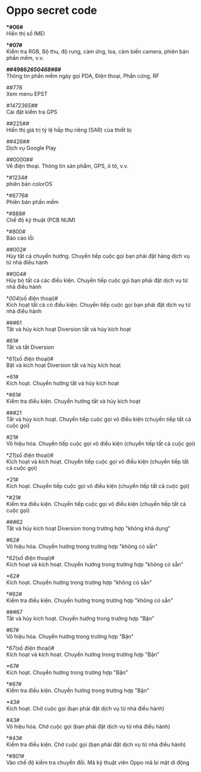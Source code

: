 Oppo secret code 
================

<b>*#06#</b> <br>
Hiển thị số IMEI


<b>*#07#</b> <br>
Kiểm tra RGB, Bộ thu, độ rung, cảm ứng, loa, cảm biến camera, phiên bản phần mềm, v.v.


<b>*#*#4986*2650468#8#*</b> <br>
Thông tin phần mềm ngày gọi PDA, Điện thoại, Phần cứng, RF

##778 <br>
Xem menu EPST

*#*1472365#*#*  <br>
Cài đặt kiểm tra GPS

*#*#225#*#*  <br>
Hiển thị giá trị tỷ lệ hấp thụ riêng (SAR) của thiết bị

*#*#426#*#*  <br>
Dịch vụ Google Play

*#*#0000#*#*  <br>
Về điện thoại. Thông tin sản phẩm, GPS, ô tô, v.v.

*#1234#  <br>
phiên bản colorOS

*#6776#  <br>
Phiên bản phần mềm

*#888#  <br>
Chế độ kỹ thuật (PCB NUM)

*#800#  <br>
Báo cáo lỗi

##002#  <br>
Hủy tất cả chuyển hướng. Chuyển tiếp cuộc gọi bạn phải đặt hàng dịch vụ từ nhà điều hành

##004#  <br>
Hủy bỏ tất cả các điều kiện. Chuyển tiếp cuộc gọi bạn phải đặt dịch vụ từ nhà điều hành

**004*(số điện thoại)#  <br>
Kích hoạt tất cả có điều kiện. Chuyển tiếp cuộc gọi bạn phải đặt dịch vụ từ nhà điều hành

###61  <br>
Tắt và hủy kích hoạt Diversion tắt và hủy kích hoạt

#61#  <br>
Tắt và tắt Diversion

**61*(số điện thoại)#  <br>
Bật và kích hoạt Diversion tắt và hủy kích hoạt

*61#  <br>
Kích hoạt. Chuyển hướng tắt và hủy kích hoạt

*#61#  <br>
Kiểm tra điều kiện. Chuyển hướng tắt và hủy kích hoạt

###21  <br>
Tắt và hủy kích hoạt. Chuyển tiếp cuộc gọi vô điều kiện (chuyển tiếp tất cả cuộc gọi)

#21#  <br>
Vô hiệu hóa. Chuyển tiếp cuộc gọi vô điều kiện (chuyển tiếp tất cả cuộc gọi)

**21*(số điện thoại)#  <br>
Kích hoạt và kích hoạt. Chuyển tiếp cuộc gọi vô điều kiện (chuyển tiếp tất cả cuộc gọi)

*21#  <br>
Kích hoạt. Chuyển tiếp cuộc gọi vô điều kiện (chuyển tiếp tất cả cuộc gọi)

*#21#  <br>
Kiểm tra điều kiện. Chuyển tiếp cuộc gọi vô điều kiện (chuyển tiếp tất cả cuộc gọi)

###62  <br>
Tắt và hủy kích hoạt Diversion trong trường hợp "không khả dụng"

#62#  <br>
Vô hiệu hóa. Chuyển hướng trong trường hợp "không có sẵn"

**62*(số điện thoại)#  <br>
Kích hoạt và kích hoạt. Chuyển hướng trong trường hợp "không có sẵn"

*62#  <br>
Kích hoạt. Chuyển hướng trong trường hợp "không có sẵn"

*#62#  <br>
Kiểm tra điều kiện. Chuyển hướng trong trường hợp "không có sẵn"

###67  <br>
Tắt và hủy kích hoạt. Chuyển hướng trong trường hợp "Bận"

#67#  <br>
Vô hiệu hóa. Chuyển hướng trong trường hợp "Bận"

**67*(số điện thoại)#  <br>
Kích hoạt và kích hoạt. Chuyển hướng trong trường hợp "Bận"

*67#  <br>
Kích hoạt. Chuyển hướng trong trường hợp "Bận"

*#67#  <br>
Kiểm tra điều kiện. Chuyển hướng trong trường hợp "Bận"

*43#  <br>
Kích hoạt. Chờ cuộc gọi (bạn phải đặt dịch vụ từ nhà điều hành)

#43#  <br>
Vô hiệu hóa. Chờ cuộc gọi (bạn phải đặt dịch vụ từ nhà điều hành)

*#43# <br> 
Kiểm tra điều kiện. Chờ cuộc gọi (bạn phải đặt dịch vụ từ nhà điều hành)

*#801# <br> 
Vào chế độ kiểm tra chuyển đổi. Mã kỹ thuật viên Oppo mã bí mật di động





